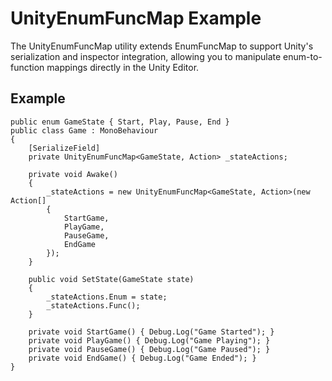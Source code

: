 # UnityEnumFuncMap Example

The UnityEnumFuncMap utility extends EnumFuncMap to support Unity's 
serialization and inspector integration, allowing you to manipulate 
enum-to-function mappings directly in the Unity Editor.

## Example

```
public enum GameState { Start, Play, Pause, End }
public class Game : MonoBehaviour 
{ 
    [SerializeField] 
    private UnityEnumFuncMap<GameState, Action> _stateActions;

    private void Awake()
    {
        _stateActions = new UnityEnumFuncMap<GameState, Action>(new Action[]
        {
            StartGame,
            PlayGame,
            PauseGame,
            EndGame
        });
    }

    public void SetState(GameState state)
    {
        _stateActions.Enum = state;
        _stateActions.Func();
    }

    private void StartGame() { Debug.Log("Game Started"); }
    private void PlayGame() { Debug.Log("Game Playing"); }
    private void PauseGame() { Debug.Log("Game Paused"); }
    private void EndGame() { Debug.Log("Game Ended"); }
}
```
